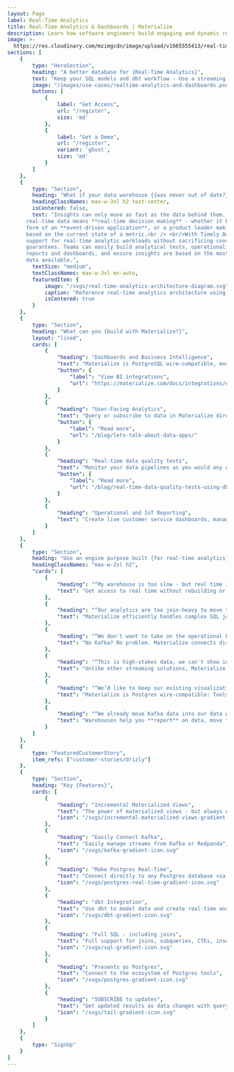 ```yaml
---
layout: Page
label: Real-Time Analytics
title: Real-Time Analytics & Dashboards | Materialize
description: Learn how software engineers build engaging and dynamic real-time applications powered by Materialize.
image: >-
  https://res.cloudinary.com/mzimgcdn/image/upload/v1665555413/real-time-analytics.jpg
sections: [
	{
		type: "HeroSection",
		heading: "A better database for {Real-Time Analytics}",
		text: "Keep your SQL models and dbt workflow - Use a streaming database to run complex analytical transformations in real-time.",
		image: "/images/use-cases/realtime-analytics-and-dashboards.png",
		buttons: [
			{
				label: "Get Access",
				url: "/register",
				size: 'md'
			},
			{
				label: "Get a Demo",
				url: "/register",
				variant: 'ghost',
				size: 'md'
			}
		]
	},
	{
		type: "Section",
		heading: "What if your data warehouse {{was never out of date?}}",
		headingClassNames: max-w-3xl h2 text-center,
		isCentered: false,
		text: "Insights can only move as fast as the data behind them. Access to
      real-time data means **real-time decision making** - whether it be in the
      form of an **event-driven application**, or a product leader making a call
      based on the current state of a metric.<br /> <br/>With Timely Dataflow and Differential Dataflow, Materialize delivers
      support for real-time analytic workloads without sacrificing consistency
      guarantees. Teams can easily build analytical tests, operationalize
      reports and dashboards, and ensure insights are based on the most current
      data available.",
	  	textSize: "medium",
		textClassNames: max-w-3xl mx-auto,
		featuredItem: {
			image: "/svgs/real-time-analytics-architecture-diagram.svg",
			caption: "Reference real-time analytics architecture using to [SUBSCRIBE](https://materialize.com/docs/sql/subscribe/) to changes to incrementally updated views.",
			isCentered: true
		}
	},
	{
		type: "Section",
		heading: "What can you {build with Materialize?}",
		layout: "lined",
		cards: [
			{
				"heading": "Dashboards and Business Intelligence",
				"text": "Materialize is PostgreSQL wire-compatible, enabling connection with BI tools like Looker, Metabase and more.",
				"button": {
					"label": "View BI integrations",
					"url": "https://materialize.com/docs/integrations/#business-intelligence-bi"
				}
			},
			{
				"heading": "User-Facing Analytics",
				"text": "Query or subscribe to data in Materialize directly from customer-facing applications, without the need for complex caching.",
				"button": {
					"label": "Read more",
					"url": "/blog/lets-talk-about-data-apps/"
				}
			},
			{
				"heading": "Real-time data quality tests",
				"text": "Monitor your data pipelines as you would any other production system and get notified - in real-time - when data quality expectations fail. No need for an orchestrator to schedule data model runs.",
				"button": {
					"label": "Read more",
					"url": "/blog/real-time-data-quality-tests-using-dbt-and-materialize/"
				}
			},
			{
				"heading": "Operational and IoT Reporting",
				"text": "Create live customer service dashboards, manage IoT device performance, and automate logistics-focused dashboards."
			}
		]
	},
	{
		type: "Section",
		heading: "Use an engine purpose built {for real-time analytics}",
		headingClassNames: "max-w-2xl h2",
		"cards": [
			{
				"heading": "“My warehouse is too slow - but real time is too expensive”",
				"text": "Get access to real time without rebuilding or rehiring: Materialize uses familiar database abstractions and ANSI-standard SQL."
			},
			{
				"heading": "“Our analytics are too join-heavy to move to real time”",
				"text": "Materialize efficiently handles complex SQL joins on streaming data."
			},
			{
				"heading": "“We don't want to take on the operational burden of Kafka”",
				"text": "No Kafka? No problem. Materialize connects directly to your Postgres DB via Change Data Capture (CDC)."
			},
			{
				"heading": "“This is high-stakes data, we can't show incorrect results.”",
				"text": "Unlike other streaming solutions, Materialize is strongly consistent: Incomplete results are never served to the user."
			},
			{
				"heading": "“We’d like to keep our existing visualization tools”",
				"text": "Materialize is Postgres wire-compatible: Tools that connect to Postgres can connect and query Materialize."
			},
			{
				"heading": "“We already move Kafka data into our data warehouse”",
				"text": "Warehouses help you **report** on data, move the same SQL to Materialize to serve high concurrency, low latency data products."
			}
		]
	},
	{
		type: "FeaturedCustomerStory",
		item_refs: ["customer-stories/drizly"]
	},
	{
		type: "Section",
		heading: "Key {Features}",
		cards: [
			{
				"heading": "Incremental Materialized Views",
				"text": "The power of materialized views - but always up-to-date",
				"icon": "/svgs/incremental-materialized-views-gradient-icon.svg"
			},
			{
				"heading": "Easily Connect Kafka",
				"text": "Easily manage streams from Kafka or Redpanda",
				"icon": "/svgs/kafka-gradient-icon.svg"
			},
			{
				"heading": "Make Postgres Real-Time",
				"text": "Connect directly to any Postgres database via CDC.",
				"icon": "/svgs/postgres-real-time-gradient-icon.svg"
			},
			{
				"heading": "dbt Integration",
				"text": "Use dbt to model data and create real-time analytics",
				"icon": "/svgs/dbt-gradient-icon.svg"
			},
			{
				"heading": "Full SQL - including joins",
				"text": "Full support for joins, subqueries, CTEs, inserts, and deletes.",
				"icon": "/svgs/sql-gradient-icon.svg"
			},
			{
				"heading": "Presents as Postgres",
				"text": "Connect to the ecosystem of Postgres tools",
				"icon": "/svgs/postgres-gradient-icon.svg"
			},
			{
				"heading": "SUBSCRIBE to updates",
				"text": "Get updated results as data changes with query subscriptions.",
				"icon": "/svgs/tail-gradient-icon.svg"
			}
  		]
	},
	{
		type: "SignUp"
	}
]
---
```

